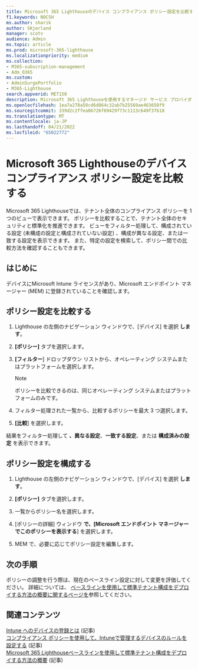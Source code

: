 ```yaml
---
title: Microsoft 365 Lighthouseのデバイス コンプライアンス ポリシー設定を比較する
f1.keywords: NOCSH
ms.author: sharik
author: SKjerland
manager: scotv
audience: Admin
ms.topic: article
ms.prod: microsoft-365-lighthouse
ms.localizationpriority: medium
ms.collection:
- M365-subscription-management
- Adm_O365
ms.custom:
- AdminSurgePortfolio
- M365-Lighthouse
search.appverid: MET150
description: Microsoft 365 Lighthouseを使用するマネージド サービス プロバイダー (MSP) の場合は、デバイス コンプライアンス ポリシーの設定を比較する方法について説明します。
ms.openlocfilehash: 1ea7a278a58cd6d864c32ab7b25569ae463658f9
ms.sourcegitcommit: 339d2c2ffea06726f69429f73c1113c649f37b18
ms.translationtype: MT
ms.contentlocale: ja-JP
ms.lasthandoff: 04/21/2022
ms.locfileid: "65022772"
---
```

# <a name="compare-device-compliance-policy-settings-in-microsoft-365-lighthouse"></a>Microsoft 365 Lighthouseのデバイス コンプライアンス ポリシー設定を比較する

Microsoft 365 Lighthouseでは、テナント全体のコンプライアンス ポリシーを 1 つのビューで表示できます。 ポリシーを比較することで、テナント全体のセキュリティと標準化を推進できます。 ビューをフィルター処理して、構成されている設定 (未構成の設定と構成されていない設定) 、構成が異なる設定、または一致する設定を表示できます。 また、特定の設定を検索して、ポリシー間での比較方法を確認することもできます。

## <a name="before-you-begin"></a>はじめに

デバイスにMicrosoft Intune ライセンスがあり、Microsoft エンドポイント マネージャー (MEM) に登録されていることを確認します。

## <a name="compare-policy-settings"></a>ポリシー設定を比較する

1. Lighthouse の左側のナビゲーション ウィンドウで、[デバイス] を選択 **します**。

2. **[ポリシー]** タブを選択します。

3. **[フィルター**] ドロップダウン リストから、オペレーティング システムまたはプラットフォームを選択します。

   > [!NOTE]
   > ポリシーを比較できるのは、同じオペレーティング システムまたはプラットフォームのみです。

4. フィルター処理された一覧から、比較するポリシーを最大 3 つ選択します。

5. **[比較**] を選択します。

結果をフィルター処理して **、異なる設定**、**一致する設定**、または **構成済みの設定** を表示できます。

## <a name="configure-a-policy-setting"></a>ポリシー設定を構成する

1. Lighthouse の左側のナビゲーション ウィンドウで、[デバイス] を選択 **します**。

2. **[ポリシー]** タブを選択します。

3. 一覧からポリシー名を選択します。

4. [ポリシーの詳細] ウィンドウ **で、[Microsoft エンドポイント マネージャーでこのポリシーを表示する**] を選択します。

5. MEM で、必要に応じてポリシー設定を編集します。

## <a name="next-steps"></a>次の手順

ポリシーの調整を行う際は、現在のベースライン設定に対して変更を評価してください。 詳細については、 [ベースラインを使用して標準テナント構成をデプロイする方法の概要に関するページを](m365-lighthouse-deploy-standard-tenant-configurations-overview.md)参照してください。

## <a name="related-content"></a>関連コンテンツ

[Intune へのデバイスの登録とは](/mem/intune/enrollment/device-enrollment) (記事)  
[コンプライアンス ポリシーを使用して、Intuneで管理するデバイスのルールを設定する](/mem/intune/protect/device-compliance-get-started) (記事)  
[Microsoft 365 Lighthouseベースラインを使用して標準テナント構成をデプロイする方法の概要](m365-lighthouse-deploy-standard-tenant-configurations-overview.md) (記事)
